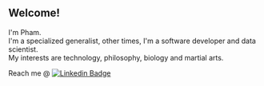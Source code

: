 ## Welcome!  
I'm Pham.  
I'm a specialized generalist, other times, I'm a software developer and data scientist.  
My interests are technology, philosophy, biology and martial arts.   
 
Reach me @ [![Linkedin Badge](https://img.shields.io/badge/-PhamChi-blue?style=flat&logo=Linkedin&logoColor=white)](https://www.linkedin.com/in/pham-chi-a83238257/)


